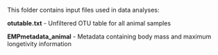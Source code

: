 This folder contains input files used in data analyses:


<b>otutable.txt</b> - Unfiltered OTU table for all animal samples

<b>EMPmetadata_animal</b> - Metadata containing body mass and maximum longetivity information
